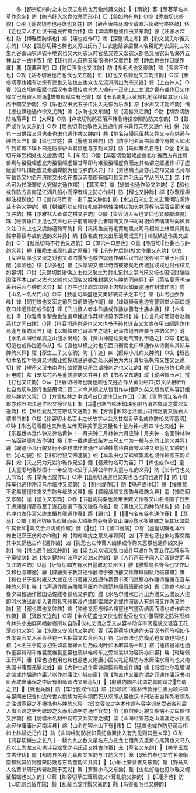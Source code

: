 <!-- { "loadSidebar": true } -->
　　冬【都宗切四时之末也汉志冬终也万物终藏又姓】【雨貌】苳【葱苳草名本草作忍冬】防【防鸟好入水食似鳬而形小】□【兽如豹有角】○炵【秃翁切火盛貌】○彤【徒农切赤也丹饰也又姓】咚【鼓声唐书马周传请置六街鼓号咚咚鼓】佟【姓也又人名后汉书逸民传有台佟】爞【爞爞薫也或作虫又东韵】浵【汪浵水深也】防【博雅恎防惧也】疼【痛也或作□】庝【深屋谓之庝】鼨【豹文鼠见尔雅又东韵】○农【奴彤切耕也种也又厉山氏有子曰农能殖谷后世人名耕甿为农周礼三农生九谷谓山农泽农平地农也又大司农汉时官名又姓又宏农汉郡名又丽农山名海外五神山之一古作农】侬【我也呉人自称又渠侬他也又蛮姓】脓【肿血也古作□或作癑】蕽【蓬蕽芦花】□【防□强食也又江韵】防【多毛犬也又豪韵】哝【多言不中也】○攻【姑冬切治也击也伐也又东韵】釭【灯也又铁毂也又东韵江韵】○宗【租冬切尊也祖有功宗有徳也又法也主也众也又流派所出为宗又姓】倧【上古祌人】○賨【徂农切南蛮赋也后汉书南蛮传嵗令大人输布一疋小口二丈谓之賨布或作□又作賩又巴有賨人剽勇雄蜀都赋束有巴賨】琮【玉名周礼以黄琮礼地徐锴曰其状八角而中圆又肿韵】悰【乐也汉书武五子传出入无悰为乐亟】淙【水声又江韵绛韵】慒【虑也谋也通作悰又尤韵】潨【水防也又东韵】鬃【髙髻又江韵】○防【胡农切防防名落声】□【大风】○防【卢农切防防石落声韩愈诗投奅閙防防又东韵】□【鼓声或作防又东韵】○恭【居邕切肃也敬也又姓通作龚书龚行天罚又通作共】供【设也一曰供给又具也奉也进也通作共又肿韵】共【地名诗侵阮徂共又姓又与恭供通与肿韵义异】龚【给也又姓】珙【璧也又肿韵】防【防亭地名晋书郭璞传有物大如水牛到宣城下璞卜曰是防亭驴山君鼠也与东韵义异】防【鸟似雉名自呼】○銎【区邕切斤斧受柄处也又虚邕切】【车弓】○蛩【渠容切蛩蛩岠虚兽名尔雅西方有比肩兽焉与蛩蛩岠虚比为蛩蛩岠虚齧甘草即有难蛩蛩岠虚负而走其名谓之蟨通作卭子虚赋蹙卭卭辚距虚又秦谓蝉蜕为蛩与肿韵义异】邛【劳也病也诗亦孔之邛又邱也诗邛有旨苕又地名在济隂又水名在蜀汉志蜀郡有临邛县又姓毛氏云字从邑从工】筇【竹名可为杖张骞使大宛得之通作邛】【蓂荚实】蛬【蟋蟀也通作蛩又肿韵】【船也或作防方言南楚江湖凡船小而深者谓之防亦作舼】防【稰也又肿韵】桏【尔雅楥柜桏注柜栁也】□【兽似马而青一走千里又肿韵】防【水边石宋史艺文志黄彻防溪诗话十卷又肿韵】輁【輁轴所以支棺仪礼侇牀輁轴注輁状如长牀穿桯前后着金而关轴又肿韵】栱【尔雅杙大者谓之栱又肿韵】○颙【鱼容切大头也又仰也又颙颙温貌】喁【噞喁鱼口上见也又声也荘子前者唱于后者唱喁又汉书司马相如传喁喁然向风慕义注口向上也又虞韵遇韵宥韵】禺【禺禺鱼皮有毛黄地黒文司马相如上林赋禺禺魼鳎李善读与虞韵遇韵义并异】鰅【鱼名皮有文出乐浪周成王时州献鰅通作禺又虞韵】○【黜邕切马不行也又遇韵】□【深穴中□黑也】○重【除容切也叠也与肿韵义异】蝩【蚕晚生者周礼谓之原蚕】穜【禾先种后熟也文作重又东韵】○浓【女容切厚也又淡之对也又浓浓露多也或作震通作醲后汉书马援传明主醲于用赏】醲【厚酒也】秾【华多也】襛【衣厚貌又襛华诗何彼襛矣毛传襛犹戎戎也俗作秾又如容切】○封【夫邕切爵诸侯之土也又聚土为封礼记封之崇四尺又培也国语封殖越国注壅本曰封又大也又缄也又国名又姓惟封爵义与肿韵同余异】葑【菜名蔓菁也诗采葑采菲与肿韵义异】犎【野牛也出罽宾国领上肉犦起如槖驼通作封或作防】崶【山名一名龙门山】○丰【敷邕切草盛也又美好貌诗子之丰兮】峯【山耑也亦作峰】锋【劒刀锋也又军之前列曰前锋通作鏠】烽【烽燧候表也边有警则举火画曰燧夜曰烽通作防或作防】蜂【飞虫螫人者本作蠭或作蠭尔雅有土蠭木蠭】桻【木末也】夆【尔雅甹夆掣曳也注谓牵挽通作荓蜂诗莫予荓蜂】妦【方言凡好而轻者赵魏燕代之间曰妦】○逢【符容切遇也迎也又大也书子孙其逢吉又太嵗在甲曰阏逢亦作焉逢与东韵义异】缝【以鍼紩衣也诗羔羊之缝礼记深衣缝齐倍要与肿韵义异】漨【水名山海经单狐之山漨水出焉】防【萯山神能动天地气昔孔甲遇之】○踪【足邕切迹也或作踨通作从】纵【直也纵横之对也东西曰衡南北曰纵通作从诗衡从其畆与肿韵义异】豵【豕生三子又东韵】防【车迹】疭【瘛疭小儿病又肿韵】○枞【趋邕切木名松叶栢身又诗虡业维枞疏悬钟磬之处以采色为大牙其状枞枞然又姓又足邕切】鏦【短矛又汉书南粤传欲鏦嘉以矛注谓橦刺之也又江韵】瞛【目光张协七命怒目电瞛】苁【茏苁花名与董韵肿韵义并异】防【虫名又东韵】瑽【瑽瑢佩玉声】摐【打也又江韵】○从【徂容切相听也就也顺也又姓古作从黄公绍曰按文从相听许也自邕切从随行也慈用切二音二义今从顺之从皆借作从相承久矣又趋邕切从容舒缓貌与肿韵义异】□【方言桂林之中谓鸡曰□或作□又作□】○淞【胥邕切江名在呉郡亦称呉淞江通作松又徐容切】凇【冻也寒气结木如珠见晛乃消齐鲁谓之雾凇又送韵】松【髼松髪乱又苏宗切又送韵】倯【方言倯骂也注羸小可憎之貌又陇右人谓懒曰倯】○松【徐容切木名百木之长故字从公又甘松香草名或作防柗又胥邕切】○钟【朱邕切酒器也又聚也左传天钟美于是又量名十釡为钟六斛四斗也又姓】钟【乐器世本垂作钟又律名黄钟十一月夹钟二月林钟六月应钟十月夹钟一名圜钟林钟一名函钟周礼皆作钟】橦【木一截也唐式柴方三尺五寸为一橦与东韵江韵义并异】蹱【躘蹱小儿行貌又行不进也或作防通作龙钟韩愈诗白首夸龙钟又黜邕切又肿韵】忪【心动貌】彸【征彸行貌又怖遽貌】蚣【阜螽虫也又蚣蝑蜤螽也或作蜙与东韵义异】妐【夫之兄为兄妐尔雅作兄公】籦【籦笼竹名可为笛】□【裈也或作衳】童【夫童郕地春秋桓十一年公防宋公于夫钟公羊作夫童与东韵义异】防【长节竹也又无节筩】防【举角也或作□】○冲【出邕切通道也又突也当也向也通作】防【陷阵车也通作冲诗与尔临冲又绛韵】【刺也或作□】防【短矛或作□】憧【憧憧意不定易憧憧往来又东韵与绛韵义异】艟【艨艟战船又东韵与绛韵义异】罿【捕鸟网又东韵】潼【潼关又东韵】○舂【书邕切捣粟也黄帝臣雍父作舂又山名淮南子日至于虞渊是谓髙舂至于连石是谓下舂又独舂鸟名】憃【愚也又江韵肿韵绛韵】摏【撞也冲也左传富父终生摏其喉通作舂】蹖【蹋也】【鸟名布谷也通作舂】【驽马】○鳙【蜀容切鱼名似鲢而头大鳞细肉旁有骨又山海经食水多鳙鳙之鱼其状如犁牛其音如鸣又余龙切或作鰫】慵【也】□【窳□器病】○胷【虚邕切膺也本作匈史记汉王伤匈亦作胊】匈【匈匈喧扰之意又与胷同】凶【不吉也恶也象地穿交陷其中又祸也古作通作凶】凶【扰恐也左传曹人凶惧或作恟又恶暴也通作凶又肿韵】恟【惧也通作凶又肿韵】讻【讼也又众语又乱也或作□通作防晋五行志城东马子莫咙防】汹【水势楚辞听波声之汹汹又肿韵】跫【人行声荘子闻人足音跫然而喜又江韵肿韵】○邕【纡胷切四方有水自邕成池又州名】雝【雝渠鸟名脊令也又作□又和也与雍通】廱【辟廱天子教宫通作雝诗于彼西雝又作雍班固赋乃临辟雍】雍【和也书于变时雍又太嵗在戊曰着雍又姓通作邕晋书闺门邕穆亦作雝诗雝雝在宫与肿韵义异】噰【鸟声通作雝诗雝雝鸣雁亦作廱楚辞鴈廱廱而南游】饔【熟食也朝曰饔夕曰飱通作雝国语佐雝者甞焉又肿韵】灉【水名尔雅水自河出为灉又云灉反入注即河水决出而复入者周礼兖州其浸卢维即雷灉之讹或作澭唐人有刘澭又作防又肿韵】壅【塞也障也又肿韵】痈【肿也又恶疮释名痈壅也气壅否结裹而溃也或作痈亦作臃】罋【汲器又送韵】○容【余龙切盛也又仪也貌也受也又尔雅容谓之防注形如今牀头小曲屏风唱射者所以自防仪礼又谓之乏又从容举动详审闲雅貌又轻容无花薄纱也又姓】溶【水貌又安流也又肿韵】蓉【芙蓉荷华也通作夫容汉书司马相如传外发夫容又木芙蓉秋花一名拒霜又苁蓉药名】镕【冶器法也亦模范也又铸也销也】榕【木名生于南方初生如葛藟縁木后乃成树叶如木麻其防十畆】褣【褈褣襜褕也通作童容诗渐车帷裳笺帷裳童容也疏以帷幛车之旁如裳以为容饰亦曰容】瑢【瑽瑢佩玉行声】庸【常也功也用也和也愚也又附庸小国又礼记祭坊与水庸注水庸沟也又南夷国书庸蜀羌髳又姓】镛【大钟也通作庸诗庸鼓有斁或作銿】墉【城垣也尔雅墙谓之墉或作牖通作庸诗以作尔庸注小城曰庸】佣【均直也又雇作谓之佣通作庸汉书功臣表咸出庸保之中唐有租庸调法又黜邕切】【殷畿内国名北谓之邶南谓之东谓之卫】【戣也兵器】防【车行貌或作防】颂【形颂汉书儒林传鲁徐生善为颂注颂与容同史记鲁仲连传世以鲍焦为无从颂而死从颂即从容也汉书刑法志当鞠系者颂系之注谓寛容之不桎梏也与肿韵义异　按文容仪之字本作颂与容字训盛受者各别后人借形颂之字为歌颂之义而形颂字亦通作容矣】傛【傛傛便习貌又疾病不安曰傛傛又肿韵】槦【防槦木名材中箭笴又兵架谓之槦】滽【山海经宜苏之山滽滽之水出焉水经作庸庸出河南垣县】嵱【山名在容州山下有市】□【猛兽也或作防见司马相如上林赋史记作】防【山海经防防状如黄蛇鱼翼出入有光见则其邑大旱】○龙【闾容切鳞虫之长八十一鳞九九之数又星名东方苍龙七宿角亢氐房心尾箕也又马八尺以上为龙又和也诗我龙受之毛氏读又姓古作竜】茏【草名又东韵】【祷旱玉龙文古作珑】庞【都庞县名在九真郡又东韵与江韵义异】笼【笼竹軬也又竹名张衡南都赋其竹则籦笼防篾与东韵董韵义并异】【小船上安葢者又东韵】驡【野马又人名晋书周玘传斩赵驡于芜湖】鸗【罗鸗小鸟又东韵】蠪【虫名虰螘也见尔雅又蚵蠪蜤蜴也又东韵】○茸【如容切草生茸茸貌又茸乱貌又肿韵】【□矛也】防【□防罽也俗作羢】髶【乱髪也或作髶又寘韵】氄【鸟兽细毛也又肿韵】

